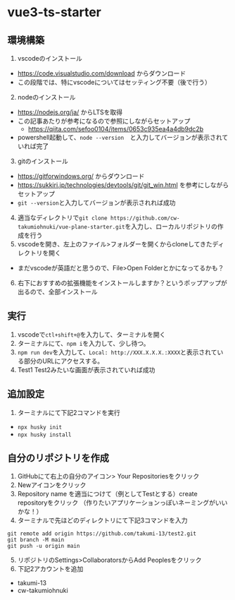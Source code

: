 # vue3-ts-starter

## 環境構築
1. vscodeのインストール
- https://code.visualstudio.com/download からダウンロード
- この段階では、特にvscodeについてはセッティング不要（後で行う）
2. nodeのインストール
- https://nodejs.org/ja/ からLTSを取得
- この記事あたりが参考になるので参照にしながらセットアップ
  - https://qiita.com/sefoo0104/items/0653c935ea4a4db9dc2b
- powershell起動して、`node --version`　と入力してバージョンが表示されていれば完了
3. gitのインストール
- https://gitforwindows.org/ からダウンロード
- https://sukkiri.jp/technologies/devtools/git/git_win.html を参考にしながらセットアップ
- `git --version`と入力してバージョンが表示されれば成功
4. 適当なディレクトリで`git clone https://github.com/cw-takumiohnuki/vue-plane-starter.git`を入力し、ローカルリポジトリの作成を行う
5. vscodeを開き、左上のファイル>フォルダーを開くからcloneしてきたディレクトリを開く
- まだvscodeが英語だと思うので、File>Open Folderとかになってるかも？
6. 右下におすすめの拡張機能をインストールしますか？というポップアップが出るので、全部インストール

## 実行
1. vscodeで`ctl+shift+@`を入力して、ターミナルを開く
2. ターミナルにて、`npm i`を入力して、少し待つ。
3. `npm run dev`を入力して、`Local: http://XXX.X.X.X.:XXXX`と表示されている部分のURLにアクセスする。
4. Test1 Test2みたいな画面が表示されていれば成功

## 追加設定
1. ターミナルにて下記2コマンドを実行
- `npx husky init`
- `npx husky install` 

## 自分のリポジトリを作成
1. GitHubにて右上の自分のアイコン> Your Repositoriesをクリック
2. Newアイコンをクリック
3. Repository name を適当につけて（例としてTestとする）create　repositoryをクリック
（作りたいアプリケーションっぽいネーミングがいいかな！）
4. ターミナルで先ほどのディレクトリにて下記3コマンドを入力
```
git remote add origin https://github.com/takumi-13/test2.git
git branch -M main
git push -u origin main
```
5. リポジトリのSettings>CollaboratorsからAdd Peoplesをクリック
6. 下記2アカウントを追加
- takumi-13
- cw-takumiohnuki
